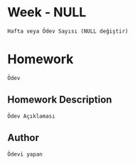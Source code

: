 # Week - NULL
```Hafta veya Ödev Sayısı (NULL değiştir)```

# Homework 
```Ödev```


## Homework Description

```Ödev Açıklaması ```


## Author

```Ödevi yapan```
